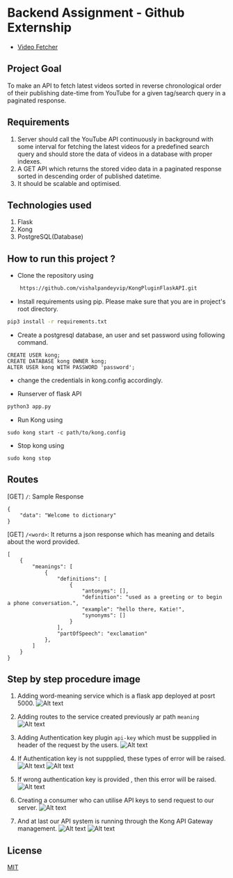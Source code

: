 # Backend Assignment - Github Externship
* [Video Fetcher](https://videofetcher.herokuapp.com/) <br>

## Project Goal
To make an API to fetch latest videos sorted in reverse chronological order of their publishing date-time from YouTube for a given tag/search query in a paginated response.

## Requirements
1. Server should call the YouTube API continuously in background with some interval for fetching the latest videos for a predefined search query and should store the data of videos in a database with proper indexes.
2. A GET API which returns the stored video data in a paginated response sorted in descending order of published datetime.
3. It should be scalable and optimised.

## Technologies used
1. Flask
2. Kong
3. PostgreSQL(Database)

## How to run this project ?

* Clone the repository using

```bash
    https://github.com/vishalpandeyvip/KongPluginFlaskAPI.git
```

* Install requirements using pip. Please make sure that you are in project's root directory.

```bash
pip3 install -r requirements.txt
```

* Create a postgresql database, an user and set password using following command.
```
CREATE USER kong; 
CREATE DATABASE kong OWNER kong;
ALTER USER kong WITH PASSWORD 'password';
```

* change the credentials in kong.config accordingly.

* Runserver of flask API
```bash
python3 app.py
```
* Run Kong using
```
sudo kong start -c path/to/kong.config
```

* Stop kong using

```
sudo kong stop
```

## Routes
[GET] `/`:
Sample Response
```
{
    "data": "Welcome to dictionary"
}
```
[GET] `/<word>`: It returns a json response which has meaning and details about the word provided.
```
[
    {
        "meanings": [
            {
                "definitions": [
                    {
                        "antonyms": [],
                        "definition": "used as a greeting or to begin a phone conversation.",
                        "example": "hello there, Katie!",
                        "synonyms": []
                    }
                ],
                "partOfSpeech": "exclamation"
            },
        ]
    }
}
```

## Step by step procedure image

1. Adding word-meaning service which is a flask app deployed at posrt 5000.
![Alt text](https://github.com/vishalpandeyvip/KongPluginFlaskAPI/blob/main/screenshots/1.png)

2. Adding routes to the service created previously ar path `meaning`
![Alt text](https://github.com/vishalpandeyvip/KongPluginFlaskAPI/blob/main/screenshots/2.png)

3. Adding Authentication key plugin `api-key` which must be suppplied in header of the request by the users.
![Alt text](https://github.com/vishalpandeyvip/KongPluginFlaskAPI/blob/main/screenshots/3.png)

4. If Authentication key is not suppplied, these types of error will be raised.
![Alt text](https://github.com/vishalpandeyvip/KongPluginFlaskAPI/blob/main/screenshots/4.png)
![Alt text](https://github.com/vishalpandeyvip/KongPluginFlaskAPI/blob/main/screenshots/5.png)

5. If wrong authentication key is provided , then this error will be raised.
![Alt text](https://github.com/vishalpandeyvip/KongPluginFlaskAPI/blob/main/screenshots/6.png)

6. Creating a consumer who can utilise API keys to send request to our server.
![Alt text](https://github.com/vishalpandeyvip/KongPluginFlaskAPI/blob/main/screenshots/8.png)

7. And at last our API system is running through the Kong API Gateway management.
![Alt text](https://github.com/vishalpandeyvip/KongPluginFlaskAPI/blob/main/screenshots/9.png)
![Alt text](https://github.com/vishalpandeyvip/KongPluginFlaskAPI/blob/main/screenshots/10.png)

## License
[MIT](https://choosealicense.com/licenses/mit/)